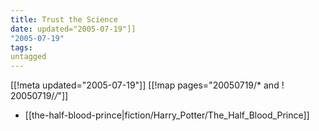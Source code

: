 ```yaml
---
title: Trust the Science
date: updated="2005-07-19"]]
"2005-07-19"
tags:
untagged
---
```

[[!meta updated="2005-07-19"]]
[[!map pages="20050719/* and ! 20050719/*/*"]]
* [[the-half-blood-prince|fiction/Harry_Potter/The_Half_Blood_Prince]]
